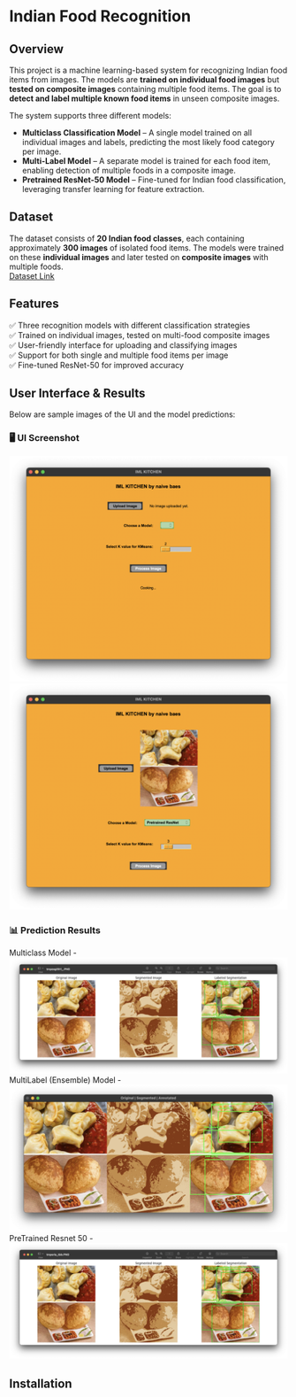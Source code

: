 # Indian Food Recognition  

## Overview  
This project is a machine learning-based system for recognizing Indian food items from images. The models are **trained on individual food images** but **tested on composite images** containing multiple food items. The goal is to **detect and label multiple known food items** in unseen composite images.  

The system supports three different models:  

- **Multiclass Classification Model** – A single model trained on all individual images and labels, predicting the most likely food category per image.  
- **Multi-Label Model** – A separate model is trained for each food item, enabling detection of multiple foods in a composite image.  
- **Pretrained ResNet-50 Model** – Fine-tuned for Indian food classification, leveraging transfer learning for feature extraction.  
 

## Dataset  
The dataset consists of **20 Indian food classes**, each containing approximately **300 images** of isolated food items. The models were trained on these **individual images** and later tested on **composite images** with multiple foods.  
[Dataset Link](https://www.kaggle.com/datasets/l33tc0d3r/indian-food-classification)  

## Features  
✅ Three recognition models with different classification strategies  
✅ Trained on individual images, tested on multi-food composite images  
✅ User-friendly interface for uploading and classifying images  
✅ Support for both single and multiple food items per image  
✅ Fine-tuned ResNet-50 for improved accuracy  

## User Interface & Results  
Below are sample images of the UI and the model predictions:  

### 🖥️ UI Screenshot  
![UI Screenshot](output/interface1.png)  
![UI Screenshot](output/interface2.png)  

### 📊 Prediction Results  
Multiclass Model - 
![Prediction Result](output/multiClass.png)  
MultiLabel (Ensemble) Model - 
![Prediction Result](output/MultiLabel.png) 
PreTrained Resnet 50 - 
![Prediction Result](output/pretrained.png) 
## Installation  

